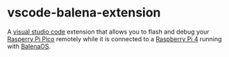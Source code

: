 # vscode-balena-extension
A [visual studio code](https://code.visualstudio.com/) extension that allows you to flash and debug your [Rasperry Pi Pico](https://www.raspberrypi.org/products/raspberry-pi-pico/) remotely while it is connected to a [Raspberry Pi 4](https://www.raspberrypi.org/products/raspberry-pi-4-model-b/) running with [BalenaOS](https://www.balena.io/docs/reference/OS/overview/2.x/).
